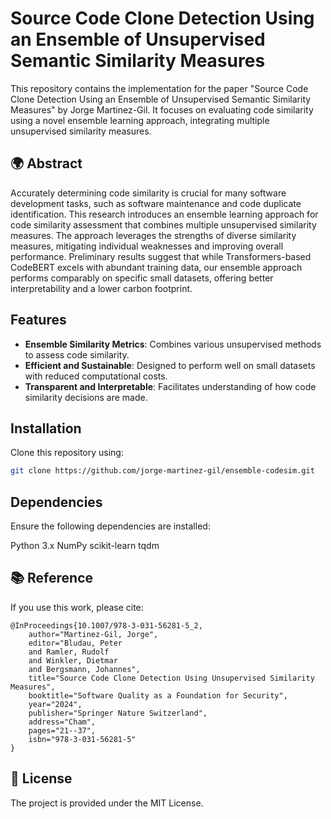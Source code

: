 # Source Code Clone Detection Using an Ensemble of Unsupervised Semantic Similarity Measures

This repository contains the implementation for the paper "Source Code Clone Detection Using an Ensemble of Unsupervised Semantic Similarity Measures" by Jorge Martinez-Gil. It focuses on evaluating code similarity using a novel ensemble learning approach, integrating multiple unsupervised similarity measures.

## 🌍 Abstract

Accurately determining code similarity is crucial for many software development tasks, such as software maintenance and code duplicate identification. This research introduces an ensemble learning approach for code similarity assessment that combines multiple unsupervised similarity measures. The approach leverages the strengths of diverse similarity measures, mitigating individual weaknesses and improving overall performance. Preliminary results suggest that while Transformers-based CodeBERT excels with abundant training data, our ensemble approach performs comparably on specific small datasets, offering better interpretability and a lower carbon footprint.

## Features

- **Ensemble Similarity Metrics**: Combines various unsupervised methods to assess code similarity.
- **Efficient and Sustainable**: Designed to perform well on small datasets with reduced computational costs.
- **Transparent and Interpretable**: Facilitates understanding of how code similarity decisions are made.

## Installation

Clone this repository using:

```bash
git clone https://github.com/jorge-martinez-gil/ensemble-codesim.git
```

## Dependencies
Ensure the following dependencies are installed:

Python 3.x
NumPy
scikit-learn
tqdm

## 📚 Reference

If you use this work, please cite:

```
@InProceedings{10.1007/978-3-031-56281-5_2,
	author="Martinez-Gil, Jorge",
	editor="Bludau, Peter
	and Ramler, Rudolf
	and Winkler, Dietmar
	and Bergsmann, Johannes",
	title="Source Code Clone Detection Using Unsupervised Similarity Measures",
	booktitle="Software Quality as a Foundation for Security",
	year="2024",
	publisher="Springer Nature Switzerland",
	address="Cham",
	pages="21--37",
	isbn="978-3-031-56281-5"
}
```

## 📄 License

The project is provided under the MIT License. 